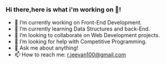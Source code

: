 ### Hi there,here is what i'm working on 👋!

- 🔭 I’m currently working on Front-End Development.
- 🌱 I’m currently learning Data Structures and back-End.
- 👯 I’m looking to collaborate on Web Development projects.
- 🤔 I’m looking for help with Competitive Programming.
- 💬 Ask me about anything!
- 📫 How to reach me: r.jeevan100@gmail.com
